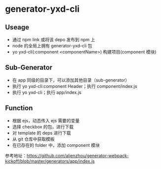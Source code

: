 # generator-yxd-cli

## Useage

- 通过 npm link 或将该 depo 发布到 npm 上
- node 的全局上拥有 generator-yxd-cli 包
- yo yxd-cli(:component \<componentName\>) 构建项目(component 模块)

## Sub-Generator

- 在 app 同级的目录下，可以添加其他目录（sub-generator）
- 执行 yo yxd-cli:component Header；执行 component/index.js
- 执行 yo yxd-cli；执行 app/index.js

## Function

- 根据 ejs，动态传入 ejs 需要的变量
- 选择 checkbox 的包，进行下载
- 对 template 的 deps 进行下载
- 从 git 仓库中获取模板
- 在已存在的 folder 中，添加 component 模块

参考地址：https://github.com/alienzhou/generator-webpack-kickoff/blob/master/generators/app/index.js
